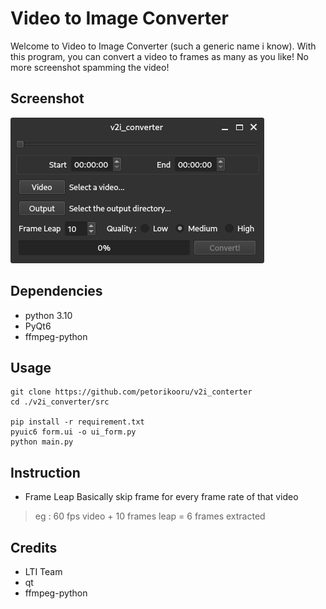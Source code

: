 # Video to Image Converter
Welcome to Video to Image Converter (such a generic name i know). With this program, you can convert a video to frames as many as you like!
No more screenshot spamming the video!

## Screenshot
![image](image/screenshot.png)

## Dependencies
- python 3.10
- PyQt6
- ffmpeg-python

## Usage
```
git clone https://github.com/petorikooru/v2i_conterter
cd ./v2i_converter/src

pip install -r requirement.txt
pyuic6 form.ui -o ui_form.py
python main.py
```

## Instruction
- Frame Leap
Basically skip frame for every frame rate of that video
> eg : 60 fps video + 10 frames leap = 6 frames extracted

## Credits
- LTI Team
- qt
- ffmpeg-python
